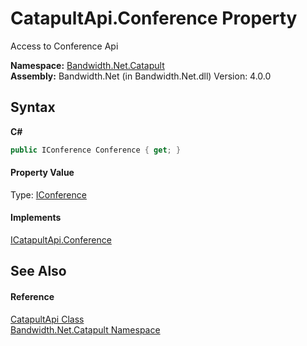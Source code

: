 ﻿# CatapultApi.Conference Property 
 

Access to Conference Api

**Namespace:**&nbsp;<a href ="N_Bandwidth_Net_Catapult.md">Bandwidth.Net.Catapult</a><br />**Assembly:**&nbsp;Bandwidth.Net (in Bandwidth.Net.dll) Version: 4.0.0

## Syntax

**C#**<br />
``` C#
public IConference Conference { get; }
```


#### Property Value
Type: <a href ="T_Bandwidth_Net_Catapult_IConference.md">IConference</a>

#### Implements
<a href ="P_Bandwidth_Net_Catapult_ICatapultApi_Conference.md">ICatapultApi.Conference</a><br />

## See Also


#### Reference
<a href ="T_Bandwidth_Net_Catapult_CatapultApi.md">CatapultApi Class</a><br /><a href ="N_Bandwidth_Net_Catapult.md">Bandwidth.Net.Catapult Namespace</a><br />